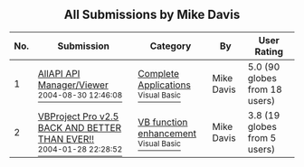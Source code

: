 ﻿<div align="center">

## All Submissions by Mike Davis

</div>

No.  | Submission | Category | By   | User Rating
---- | ---------- | -------- | ---- | -----------
1 | [AllAPI API Manager/Viewer<br /><sup>2004-08-30 12:46:08</sup>](https://github.com/Planet-Source-Code/mike-davis-allapi-api-manager-viewer__1-56088) | [Complete Applications<br /><sup>Visual Basic</sup>](../ByCategory/complete-applications__1-27.md) | Mike Davis | 5.0 (90 globes from 18 users)
2 | [VBProject Pro v2\.5 BACK AND BETTER THAN EVER\!\!<br /><sup>2004-01-28 22:28:52</sup>](https://github.com/Planet-Source-Code/mike-davis-vbproject-pro-v2-5-back-and-better-than-ever__1-51327) | [VB function enhancement<br /><sup>Visual Basic</sup>](../ByCategory/vb-function-enhancement__1-25.md) | Mike Davis | 3.8 (19 globes from 5 users)
